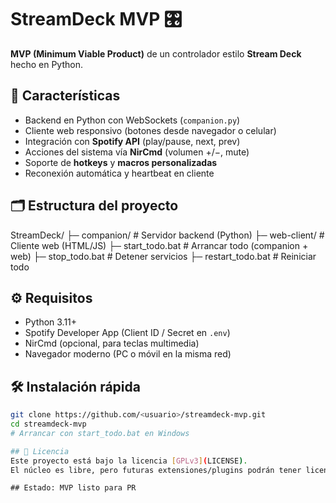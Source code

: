 # StreamDeck MVP 🎛️

**MVP (Minimum Viable Product)** de un controlador estilo **Stream Deck** hecho en Python.

## 🚀 Características
- Backend en Python con WebSockets (`companion.py`)
- Cliente web responsivo (botones desde navegador o celular)
- Integración con **Spotify API** (play/pause, next, prev)
- Acciones del sistema vía **NirCmd** (volumen +/−, mute)
- Soporte de **hotkeys** y **macros personalizadas**
- Reconexión automática y heartbeat en cliente

## 🗂️ Estructura del proyecto

   StreamDeck/
      ├─ companion/ # Servidor backend (Python)
      ├─ web-client/ # Cliente web (HTML/JS)
      ├─ start_todo.bat # Arrancar todo (companion + web)
      ├─ stop_todo.bat # Detener servicios
      ├─ restart_todo.bat # Reiniciar todo

## ⚙️ Requisitos
- Python 3.11+
- Spotify Developer App (Client ID / Secret en `.env`)
- NirCmd (opcional, para teclas multimedia)
- Navegador moderno (PC o móvil en la misma red)

## 🛠️ Instalación rápida
```bash
git clone https://github.com/<usuario>/streamdeck-mvp.git
cd streamdeck-mvp
# Arrancar con start_todo.bat en Windows

## 📜 Licencia
Este proyecto está bajo la licencia [GPLv3](LICENSE).  
El núcleo es libre, pero futuras extensiones/plugins podrán tener licencias separadas.

 # #   E s t a d o :   M V P   l i s t o   p a r a   P R  
 